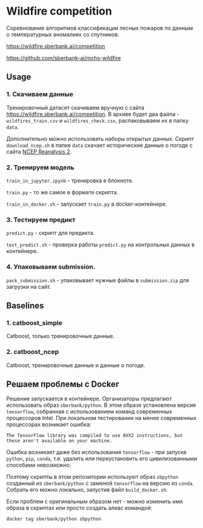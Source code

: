 # Wildfire competition
Соревнование алгоритмов классификации лесных пожаров по данным о температурных аномалиях со спутников.
 
https://wildfire.sberbank.ai/competition

https://github.com/sberbank-ai/mchs-wildfire

## Usage
### 1. Скачиваем данные
Тренировочный датасет скачиваем вручную с сайта https://wildfire.sberbank.ai/competition. 
В архиве будет два файла - `wildfires_train.csv` и `wildfires_check.csv`, распаковываем их в папку `data`.

Дополнительно можно использовать наборы открытых данных.
Скрипт `download_ncep.sh` в папке `data` скачает исторические данные о погоде с сайта [NCEP Reanalysis 2].

[NCEP Reanalysis 2]: https://www.esrl.noaa.gov/psd/data/gridded/data.ncep.reanalysis2.html

### 2. Тренируем модель

`train_in_jupyter.ipynb` - тренировка в блокноте.

`train.py` - то же самое в формате скрипта.

`train_in_docker.sh` - запускает `train.py` в docker-контейнере.

### 3. Тестируем предикт

`predict.py` - скрипт для предикта.

`test_predict.sh` - проверка работы `predict.py` на контрольных данных в контейнере.

### 4. Упаковываем submission.

`pack_submission.sh` - упаковывает нужные файлы в `submission.zip` для загрузки на сайт.

## Baselines

### 1. catboost_simple 
Catboost, только тренировочные данные.

### 2. catboost_ncep 
Catboost, тренировочные данные и данные о погоде.

## Решаем проблемы с Docker
Решение запускается в контейнере. Организаторы предлагают использовать образ `sberbank/python`. 
В этом образе установлена версия `tensorflow`, собранная с использованием команд современных процессоров Intel.
При локальном тестировании на менее современных процессорах возникает ошибка:
```
The TensorFlow library was compiled to use AVX2 instructions, but these aren't available on your machine.
```
Ошибка возникает даже без использования `tensorflow` - при запуске `python`, `pip`, `conda`,  т.е. удалить 
или переустановить его цивилизованными способами невозможно.

Поэтому скрипты в этом репозитории используют образ `sbpython` созданный из  `sberbank/python` с заменой 
`tensorflow` на версию из `conda`. Собрать его можно локально, запустив файл `build_docker.sh`.

Если проблем с оригинальным образом нет - можно изменить имя образа в скриптах или просто создать алиас командой:
```
docker tag sberbank/python sbpython
```
